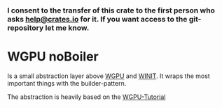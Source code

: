 ### I consent to the transfer of this crate to the first person who asks help@crates.io for it. If you want access to the git-repository let me know.

# WGPU noBoiler

Is a small abstraction layer above [WGPU](https://crates.io/crates/wgpu) and [WINIT](https://crates.io/crates/winit). It wraps the most important things with the builder-pattern.

The abstraction is heavily based on the [WGPU-Tutorial](https://sotrh.github.io/learn-wgpu/)